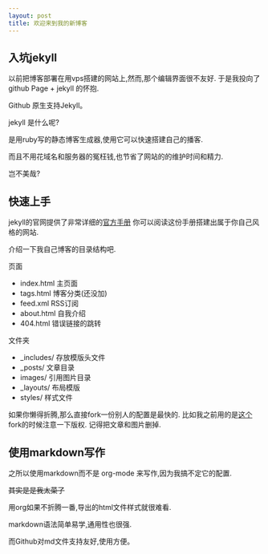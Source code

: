 ```yaml
---
layout: post
title: 欢迎来到我的新博客
---
```


## 入坑jekyll
  以前把博客部署在用vps搭建的网站上,然而,那个编辑界面很不友好. 于是我投向了github Page + jekyll 的怀抱. 
  
  Github 原生支持Jekyll。
  
  jekyll 是什么呢? 
  
  是用ruby写的静态博客生成器,使用它可以快速搭建自己的播客. 
  
  而且不用花域名和服务器的冤枉钱,也节省了网站的的维护时间和精力. 
  
  岂不美哉? 
## 快速上手
  jekyll的官网提供了非常详细的[官方手册](https://jekyllcn.com/docs/home/) 
  你可以阅读这份手册搭建出属于你自己风格的网站. 
  
  介绍一下我自己博客的目录结构吧. 
  
  页面
  
* index.html    主页面
* tags.html    博客分类(还没加)
* feed.xml    RSS订阅
* about.html    自我介绍
* 404.html    错误链接的跳转

文件夹

* _includes/ 存放模版头文件
* _posts/ 文章目录
* images/ 引用图片目录
* _layouts/ 布局模版
* styles/ 样式文件

如果你懒得折腾,那么直接fork一份别人的配置是最快的. 
比如我之前用的是[这个](https://github.com/barryclark/jekyll-now) 
fork的时候注意一下版权.
记得把文章和图片删掉.
  
## 使用markdown写作

之所以使用markdown而不是 org-mode 来写作,因为我搞不定它的配置.

~~其实是是我太菜了~~

用org如果不折腾一番,导出的html文件样式就很难看.

markdown语法简单易学,通用性也很强.

而Github对md文件支持友好,使用方便。

